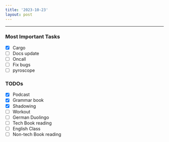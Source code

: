 ```yaml
---
title: '2023-10-23'
layout: post
---
```


---

### Most Important Tasks

- [x] Cargo
- [ ] Docs update
- [ ] Oncall
- [ ] Fix bugs
- [ ] pyroscope

### TODOs

- [x] Podcast
- [x] Grammar book
- [x] Shadowing
- [ ] Workout
- [ ] German Duolingo
- [ ] Tech Book reading
- [ ] English Class
- [ ] Non-tech Book reading
